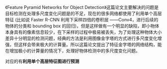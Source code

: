 《Feature Pyramid Networks for Object Detection》这篇论文主要解决的问题是目标检测在处理多尺度变化问题是的不足，现在的很多网络都使用了利用单个高层特征 (比如说 Faster R-CNN 利用下采样四倍的卷积层 ——Conv4，进行后续的物体的分类和 bounding box 的回归)，但是这样做有一个明显的缺陷，即小物体本身具有的像素信息较少，在下采样的过程中极易被丢失，为了处理这种物体大小差异十分明显的检测问题，经典的方法是利用图像金字塔的方式进行多尺度变化增强，但这样会带来极大的计算量。所以这篇论文提出了特征金字塔的网络结构，能在增加极小的计算量的情况下，处理好物体检测中的多尺度变化问题。

对应的有**利用单个高层特征图进行预测**
